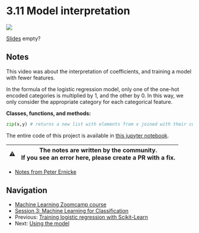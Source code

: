 # 3.11 Model interpretation

<a href="https://www.youtube.com/watch?v=OUrlxnUAAEA&list=PL3MmuxUbc_hIhxl5Ji8t4O6lPAOpHaCLR"><img src="images/thumbnail-3-11.jpg"></a>

[Slides](https://www.slideshare.net/AlexeyGrigorev/ml-zoomcamp-3-machine-learning-for-classification) empty?

## Notes

This video was about the interpretation of coefficients, and training a model with fewer features.

In the formula of the logistic regression model, only one of the one-hot encoded categories is multiplied by 1, and the other by 0. In this way, we only consider the appropriate category for each categorical feature.

**Classes, functions, and methods:**

```python
zip(x,y) # returns a new list with elements from x joined with their corresponding elements on y
```

The entire code of this project is available in [this jupyter notebook](https://github.com/alexeygrigorev/mlbookcamp-code/blob/master/chapter-03-churn-prediction/03-churn.ipynb).

|⚠️|The notes are written by the community.<br>If you see an error here, please create a PR with a fix.|
|---|:-:|

* [Notes from Peter Ernicke](https://knowmledge.com/2023/10/01/ml-zoomcamp-2023-machine-learning-for-classification-part-11/)

## Navigation

* [Machine Learning Zoomcamp course](../)
* [Session 3: Machine Learning for Classification](./)
* Previous: [Training logistic regression with Scikit-Learn](10-training-log-reg.md)
* Next: [Using the model](12-using-log-reg.md)
